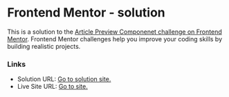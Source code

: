 
# Frontend Mentor -  solution

This is a solution to the [Article Preview Componenet challenge on Frontend Mentor](https://www.frontendmentor.io/challenges/article-preview-component-dYBN_pYFT). Frontend Mentor challenges help you improve your coding skills by building realistic projects. 

### Links

- Solution URL: [Go to solution site.](https://www.frontendmentor.io/solutions/fully-responsive-articlepreviewcomponent-RFRNz2KrW7)
- Live Site URL: [Go to site.](https://rajsanjel.github.io/article-preview-component/)